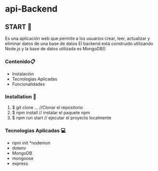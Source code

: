 # api-Backend

## START 🚀 
 
Es una aplicación web que permite a los usuarios crear, leer, actualizar y eliminar datos  de una base  de datos
El backend está construido utilizando Node.js y la base de datos utilizada es MongoDB() 

### Contenido📋 
* Instalación
* Tecnologias Aplicadas
* Funcionalidades

 
### Installation 🔧 
1. $ git clone ... //Clonar el repositorio
3. $ npm install       // instalar el paquete npm
4. $ npm run start // ejecutar el proyecto localmente 


### Tecnologias Aplicadas 💻

* npm init
*nodemon
* dotenv
* MongoDB
* mongoose
* express
